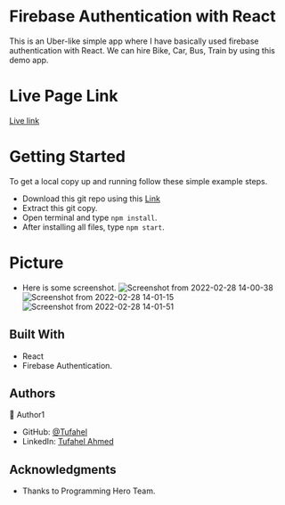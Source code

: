 # Firebase Authentication with React

This is an Uber-like simple app where I have basically used firebase authentication with React. We can hire Bike, Car, Bus, Train by using this demo app.

# Live Page Link

[Live link](https://react-auth-5e390.web.app/)

# Getting Started
To get a local copy up and running follow these simple example steps.

- Download this git repo using this [Link](git@github.com:Tufahel/rock-paper-scissors.git)
- Extract this git copy.
- Open terminal and type `npm install`.
- After installing all files, type `npm start`.

# Picture
- Here is some screenshot.
![Screenshot from 2022-02-28 14-00-38](https://user-images.githubusercontent.com/60083437/155946602-df9a9e6b-f08c-4b5e-8983-667b2458eb74.png)
![Screenshot from 2022-02-28 14-01-15](https://user-images.githubusercontent.com/60083437/155946636-a299d9ea-d352-4970-a041-913fe5cabd0e.png)
![Screenshot from 2022-02-28 14-01-51](https://user-images.githubusercontent.com/60083437/155946682-f9824653-d8fa-4e27-9999-c679603ebfa5.png)


## Built With

- React
- Firebase Authentication.


## Authors

👤 Author1

- GitHub: [@Tufahel](https://github.com/Tufahel)
- LinkedIn: [Tufahel Ahmed](https://bd.linkedin.com/in/tufahel-ahmed-972884203)

## Acknowledgments

- Thanks to Programming Hero Team.

